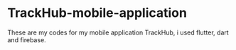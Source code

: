 # TrackHub-mobile-application
These are my codes for my mobile application TrackHub, i used flutter, dart and firebase.

